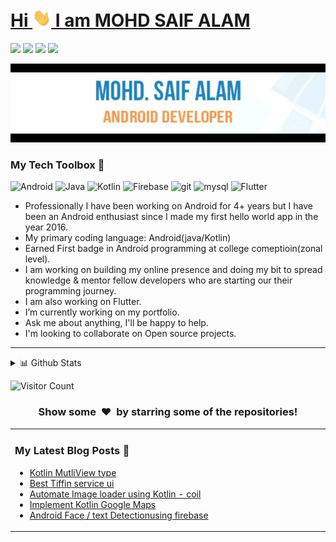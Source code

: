 # [Hi <img src="https://raw.githubusercontent.com/ABSphreak/ABSphreak/master/gifs/Hi.gif" width="30px"> I am MOHD SAIF ALAM](http://stellar-cab.000webhostapp.com/geekysaif/)
[<img height="30" src="https://img.shields.io/badge/twitter-%231DA1F2.svg?&style=for-the-badge&logo=twitter&logoColor=white" />][twitter]
[<img height="30" src = "https://img.shields.io/badge/Facebook-%23E4405F.svg?&style=for-the-badge&logo=Facebook&logoColor=white">][Facebook] 
[<img height="30" src = "https://img.shields.io/badge/Instagram-%23E4405F.svg?&style=for-the-badge&logo=Instagram&logoColor=white">][Instagram] 
[<img height="30" src="https://img.shields.io/badge/linkedin-blue.svg?&style=for-the-badge&logo=linkedin&logoColor=white" />][LinkedIn]

![alt text](https://github.com/geekysaif/geekysaif/blob/main/cover.jpg)


### My Tech Toolbox 🧰

<p align="left">
<img src="https://cdn0.iconfinder.com/data/icons/social-media-2183/512/social__media__social_media__android_-512.png" alt="Android" width="40" height="40"/> 
<img src="https://cdn2.iconfinder.com/data/icons/designer-skills/128/code-programming-java-software-develop-command-language-512.png" alt="Java" height="40"/> 
<img src="https://cdn2.iconfinder.com/data/icons/programming-languages-8/64/207_programming-program-language-code-kotlin-128.png" alt="Kotlin" height="40"/> 
<img src="https://cdn4.iconfinder.com/data/icons/google-i-o-2016/512/google_firebase-2-128.png" alt="Firebase" width="40" height="40"/> 
<img src="https://www.vectorlogo.zone/logos/git-scm/git-scm-icon.svg" alt="git" width="40" height="40"/> 
<img src="https://i.pinimg.com/originals/50/f1/58/50f1582a95bdac10f1c3fa295c8b947b.png" alt="mysql" width="40" height="40"/>
<img src="https://cdn4.iconfinder.com/data/icons/logos-brands-5/24/flutter-128.png" alt="Flutter" width="40" height="40"/>
</p>

 

* Professionally I have been working on Android for 4+ years but I have been an Android enthusiast since I made my first hello world app in the year 2016.
* My primary coding language: Android(java/Kotlin)
* Earned First badge in Android programming at college comeptioin(zonal level).
* I am working on building my online presence and doing my bit to spread knowledge & mentor fellow developers who are starting our their programming journey.
* I am also working on Flutter.
* I’m currently working on my portfolio.
* Ask me about anything, I'll be happy to help.
* I'm looking to collaborate on Open source projects.

---

<table><tr><td valign="top" width="50%">

### My Latest Blog Posts 🌱
<!-- BLOG-POST-LIST:START -->
- [Kotlin MutliView type](https://github.com/geekysaif/KotlinMultiViewType)
- [Best Tiffin service ui](https://github.com/geekysaif/Tiffy_Tiffin_Service_Provider_App)
- [Automate Image loader using Kotlin - coil](https://github.com/geekysaif/Kotlin-Coil-)
- [Implement Kotlin Google Maps](https://github.com/geekysaif/KotlinMap)
- [Android Face /  text Detectionusing firebase](https://github.com/geekysaif/MLTextFaceDetection)
<!-- BLOG-POST-LIST:END -->
</td>
 

 <details>
<summary>📊 Github Stats</summary>

<p align="center"> <img src="https://github-readme-stats.vercel.app/api?username=geekysaif&show_icons=true&theme=gotham" alt="Mohd Saif Alam | Stats" />

</details>


 ![Visitor Count](https://profile-counter.glitch.me/{geekysaif}/count.svg)


[twitter]: https://twitter.com/SAIFALAM0025
[gmail]: https://gmail.com
[linkedin]: https://www.linkedin.com/in/geekysaif/
[Medium]: https://medium.com/
[Facebook]: https://www.facebook.com/geekysaifalam
[Instagram]: https://www.instagram.com/geekysaif/

<h3 align="center">Show some &nbsp;❤️&nbsp; by starring some of the repositories!</h3>
